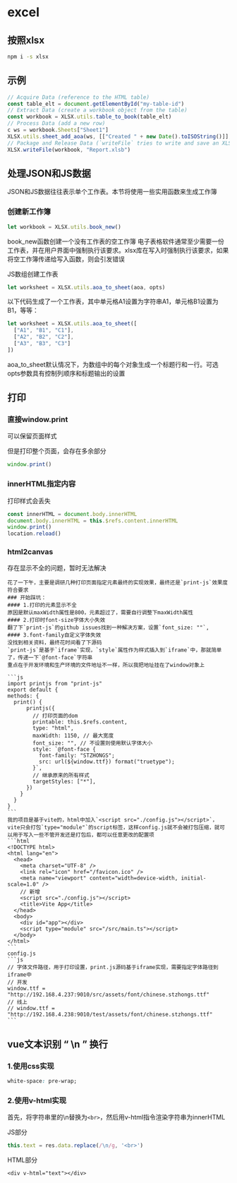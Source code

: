 # excel

## 按照xlsx

```sh
npm i -s xlsx
```

## 示例

```js
// Acquire Data (reference to the HTML table)
const table_elt = document.getElementById("my-table-id")
// Extract Data (create a workbook object from the table)
const workbook = XLSX.utils.table_to_book(table_elt)
// Process Data (add a new row)
c ws = workbook.Sheets["Sheet1"]
XLSX.utils.sheet_add_aoa(ws, [["Created " + new Date().toISOString()]], { origin: -1 })
// Package and Release Data (`writeFile` tries to write and save an XLSB file)
XLSX.writeFile(workbook, "Report.xlsb")
```

## 处理JSON和JS数据

JSON和JS数据往往表示单个工作表。本节将使用一些实用函数来生成工作簿

### 创建新工作簿

```js
let workbook = XLSX.utils.book_new()
```

book_new函数创建一个没有工作表的空工作簿
电子表格软件通常至少需要一份工作表，并在用户界面中强制执行该要求。xlsx库在写入时强制执行该要求，如果将空工作簿传递给写入函数，则会引发错误

JS数组创建工作表

```js
let worksheet = XLSX.utils.aoa_to_sheet(aoa, opts)
```

以下代码生成了一个工作表，其中单元格A1设置为字符串A1，单元格B1设置为B1，等等：

```js
let worksheet = XLSX.utils.aoa_to_sheet([
  ["A1", "B1", "C1"],
  ["A2", "B2", "C2"],
  ["A3", "B3", "C3"]
])
```

aoa_to_sheet默认情况下，为数组中的每个对象生成一个标题行和一行。可选opts参数具有控制列顺序和标题输出的设置

## 打印

### 直接window.print

可以保留页面样式

但是打印整个页面，会存在多余部分

```js
window.print()
```

### innerHTML指定内容

打印样式会丢失

```js
const innerHTML = document.body.innerHTML
document.body.innerHTML = this.$refs.content.innerHTML
window.print()
location.reload()
```

### html2canvas

存在显示不全的问题，暂时无法解决

````
花了一下午，主要是调研几种打印页面指定元素最终的实现效果，最终还是`print-js`效果度符合要求
### 开始踩坑：
#### 1.打印的元素显示不全
原因是默认maxWidth属性是800，元素超过了，需要自行调整下maxWidth属性
#### 2.打印时font-size字体大小失效
翻了下`print-js`的github issues找到一种解决方案，设置`font_size: ""`,
#### 3.font-family自定义字体失效
没找到相关资料，最终花时间看了下源码
`print-js`是基于`iframe`实现，`style`属性作为样式插入到`iframe`中，那就简单了，传递一下`@font-face`字符串
重点在于开发环境和生产环境的文件地址不一样，所以我把地址挂在了window对象上

```js
import printjs from "print-js"
export default {
methods: {
  print() {
      printjs({
        // 打印页面的dom
        printable: this.$refs.content,
        type: "html",
        maxWidth: 1150, // 最大宽度
        font_size: "", // 不设置则使用默认字体大小
        style: `@font-face {
          font-family: "STZHONGS";
          src: url(${window.ttf}) format("truetype");
        }`,
        // 继承原来的所有样式
        targetStyles: ["*"],
      })
    }
  }
}
```
我的项目是基于vite的，html中加入`<script src="./config.js"></script>`，vite只会打包`type="module"`的script标签，这样config.js就不会被打包压缩，就可以用于写入一些不管开发还是打包后，都可以任意更改的配置项
```html
<!DOCTYPE html>
<html lang="en">
  <head>
    <meta charset="UTF-8" />
    <link rel="icon" href="/favicon.ico" />
    <meta name="viewport" content="width=device-width, initial-scale=1.0" />
    // 新增
    <script src="./config.js"></script>
    <title>Vite App</title>
  </head>
  <body>
    <div id="app"></div>
    <script type="module" src="/src/main.ts"></script>
  </body>
</html>
```
config.js
```js
// 字体文件路径，用于打印设置，print.js源码基于iframe实现，需要指定字体路径到iframe中
// 开发
window.ttf = "http://192.168.4.237:9010/src/assets/font/chinese.stzhongs.ttf"
// 线上
// window.ttf = "http://192.168.4.238:9010/test/assets/font/chinese.stzhongs.ttf"
```
````

## vue文本识别 “ \n ” 换行

### 1.使用css实现

```css
white-space: pre-wrap;
```

### 2.使用v-html实现

首先，将字符串里的\n替换为`<br>`，然后用v-html指令渲染字符串为innerHTML

JS部分

```js
this.text = res.data.replace(/\n/g, '<br>')
```

HTML部分

```vue
<div v-html="text"></div>
```
